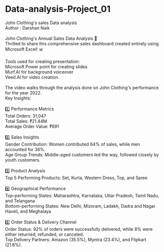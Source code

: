 # Data-analysis-Project_01
John Clothing's sales Data analysis
<br>
Author : Darshan Naik
<br>
<br>
John Clothing's Annual Sales Data Analysis 🎯
<br>
Thrilled to share this comprehensive sales dashboard created entirely using Microsoft Excel! 📊
<br>
<br>
Tools used for creating presentation:
<br>
Microsoft Power point for creating slides
<br>
Murf.AI for background voiceover
<br>
Veed.AI for video creation.
<br>
<br>
The video walks through the analysis done on John Clothing's performance for the year 2022.
<br>
Key Insights:
<br>
<br>
1️⃣ Performance Metrics
<br>
Total Orders: 31,047
<br>
Total Sales: ₹21.44M
<br>
Average Order Value: ₹691
<br>
<br>
2️⃣ Sales Insights
<br>
Gender Contribution: Women contributed 64% of sales, while men accounted for 36%.
<br>
Age Group Trends: Middle-aged customers led the way, followed closely by youth customers.
<br>
<br>
3️⃣ Product Analysis
<br>
Top 5 Performing Products: Set, Kurta, Western Dress, Top, and Saree
<br>
<br>
4️⃣ Geographical Performance
<br>
Top-performing States: Maharashtra, Karnataka, Uttar Pradesh, Tamil Nadu, and Telangana
<br>
Bottom-performing States: New Delhi, Mizoram, Ladakh, Dadra and Nagar Haveli, and Meghalaya
<br>
<br>
5️⃣ Order Status & Delivery Channel
<br>
Order Status: 92% of orders were successfully delivered, while 8% were either returned, refunded, or canceled.
<br>
Top Delivery Partners: Amazon (35.5%), Myntra (23.4%), and Flipkart (21.6%).
<br>

